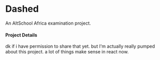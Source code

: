 # Dashed

An AltSchool Africa examination project.


####  Project Details

dk if i have permission to share that yet. but I'm actually really pumped about this project. a lot of things make sense in react now.
